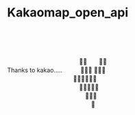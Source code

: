 # Kakaomap_open_api
</br>
</br>　　　　　　　

　　　　　　　　　　　　💛💛　　💛💛 </br>
Thanks to kakao.....　　　💛💛💛  💛💛💛 </br>
　　　　　　　　　　　💛💛💛💛💛💛 </br>
　　　　　　　　　　　　💛💛💛💛💛 </br>
　　　　　　　　　　　　　💛💛💛 </br>
　　　　　　　　　　　　　　💛 </br>
              
